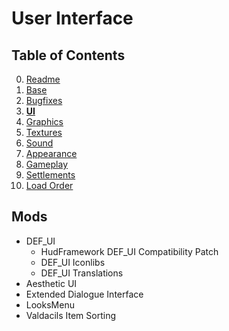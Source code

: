 # User Interface

## Table of Contents

0. [Readme](./README.md)
1. [Base](./1.BASE.md)
2. [Bugfixes](./2.BUGFIXES.md)
3. **[UI](./3.UI.md)**
4. [Graphics](./4.GRAPHICS.md)
5. [Textures](./5.TEXTURES.md)
6. [Sound](./6.SOUND.md)
7. [Appearance](./7.APPEARANCE.md)
8. [Gameplay](./8.GAMEPLAY.md)
9. [Settlements](./9.SETTLEMENTS.md)
10. [Load Order](./0.LOAD_ORDER.md)

## Mods

- DEF_UI
  - HudFramework DEF_UI Compatibility Patch
  - DEF_UI Iconlibs
  - DEF_UI Translations
- Aesthetic UI
- Extended Dialogue Interface
- LooksMenu
- Valdacils Item Sorting
